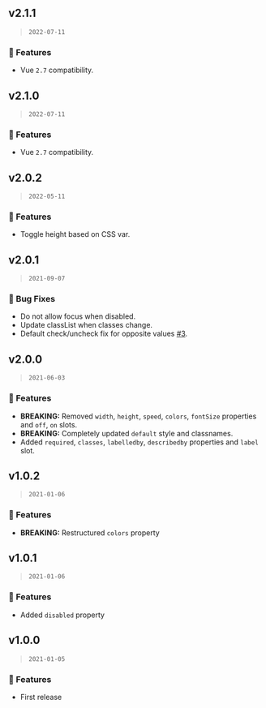 ## v2.1.1

> `2022-07-11`

### 🎉 Features
  - Vue `2.7` compatibility.

## v2.1.0

> `2022-07-11`

### 🎉 Features
  - Vue `2.7` compatibility.

## v2.0.2

> `2022-05-11`

### 🎉 Features
  - Toggle height based on CSS var.

## v2.0.1

> `2021-09-07`

### 🐞 Bug Fixes
  - Do not allow focus when disabled.
  - Update classList when classes change.
  - Default check/uncheck fix for opposite values [#3](https://github.com/vueform/toggle/issues/3).

## v2.0.0

> `2021-06-03`

### 🎉 Features
  - **BREAKING:** Removed `width`, `height`, `speed`, `colors`, `fontSize` properties and `off`, `on` slots.
  - **BREAKING:** Completely updated `default` style and classnames.
  - Added `required`, `classes`, `labelledby`, `describedby` properties and `label` slot.

## v1.0.2

> `2021-01-06`

### 🎉 Features
  - **BREAKING:** Restructured `colors` property

## v1.0.1

> `2021-01-06`

### 🎉 Features
  - Added `disabled` property

## v1.0.0

> `2021-01-05`

### 🎉 Features
  - First release